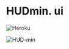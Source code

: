 # HUDmin. ui
![Heroku](https://heroku-badge.herokuapp.com/?app=heroku-badge)

![HUD-min](https://i.imgur.com/GCDU6DG.jpg)
